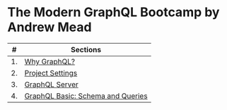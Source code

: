 # The Modern GraphQL Bootcamp by Andrew Mead

| #  | Sections |
|----|----------|
| 1. | [Why GraphQL?](./why_graphql.md) |
| 2. | [Project Settings](./project_setting.md) |
| 3. | [GraphQL Server](./graphql_server.md)|
| 4. | [GraphQL Basic: Schema and Queries](./schema_and_queries.md) |

